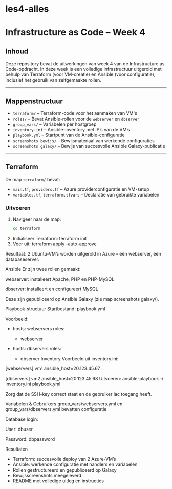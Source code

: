 # les4-alles

# Infrastructure as Code – Week 4

## Inhoud

Deze repository bevat de uitwerkingen van week 4 van de Infrastructure as Code-opdracht. In deze week is een volledige infrastructuur uitgerold met behulp van Terraform (voor VM-creatie) en Ansible (voor configuratie), inclusief het gebruik van zelfgemaakte rollen.

---

## Mappenstructuur

- `terraform/` – Terraform-code voor het aanmaken van VM's
- `roles/` – Bevat Ansible-rollen voor de `webserver` en `dbserver`
- `group_vars/` – Variabelen per hostgroep
- `inventory.ini` – Ansible-inventory met IP’s van de VM’s
- `playbook.yml` – Startpunt van de Ansible-configuratie
- `screenshots bewijs/` – Bewijsmateriaal van werkende configuraties
- `screenshots galaxy/` – Bewijs van succesvolle Ansible Galaxy-publicatie

---

## Terraform

De map `terraform/` bevat:

- `main.tf`, `providers.tf` – Azure providerconfiguratie en VM-setup
- `variables.tf`, `terraform.tfvars` – Declaratie van gebruikte variabelen

### Uitvoeren

1. Navigeer naar de map:
   ```bash
   cd terraform
2. Initialiseer Terraform:
   terraform init
3. Voer uit:
   terraform apply -auto-approve

Resultaat: 2 Ubuntu-VM’s worden uitgerold in Azure – één webserver, één databaseserver.

Ansible
Er zijn twee rollen gemaakt:

webserver: installeert Apache, PHP en PHP-MySQL

dbserver: installeert en configureert MySQL

Deze zijn gepubliceerd op Ansible Galaxy (zie map screenshots galaxy/).

Playbook-structuur
Startbestand: playbook.yml

Voorbeeld:

- hosts: webservers
  roles:
    - webserver

- hosts: dbservers
  roles:
    - dbserver
Inventory
Voorbeeld uit inventory.ini:

[webservers]
vm1 ansible_host=20.123.45.67

[dbservers]
vm2 ansible_host=20.123.45.68
Uitvoeren:
ansible-playbook -i inventory.ini playbook.yml

Zorg dat de SSH-key correct staat en de gebruiker iac toegang heeft.

Variabelen & Gebruikers
group_vars/webservers.yml en group_vars/dbservers.yml bevatten configuratie

Database login:

User: dbuser

Password: dbpassword

Resultaten
- Terraform: succesvolle deploy van 2 Azure-VM’s
- Ansible: werkende configuratie met handlers en variabelen
- Rollen gestructureerd en gepubliceerd op Galaxy
- Bewijsscreenshots meegeleverd
- README met volledige uitleg en instructies
